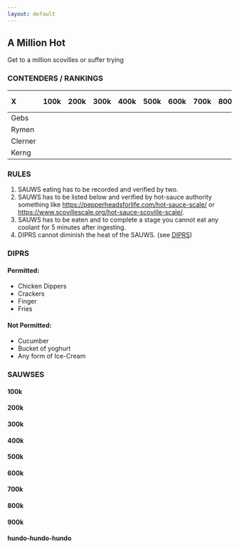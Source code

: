 ```yaml
---
layout: default
---
```

## A Million Hot

Get to a million scovilles or suffer trying

### CONTENDERS / RANKINGS
| X | 100k  | 200k  | 300k | 400k  | 500k  | 600k  | 700k  | 800k  | 900k  | 1mil baby  |
|:---|:---|:--|:---|:---|:---|:---|:---|:---|:---|:---|
| Gebs |   |   |   |   |   |   |   |   |   |   |
| Rymen |   |   |   |   |   |   |   |   |   |   |
| Clerner |   |   |   |   |   |   |   |   |   |   |
| Kerng |   |   |   |   |   |   |   |   |   |   |

### RULES
1) SAUWS eating has to be recorded and verified by two.
2) SAUWS has to be listed below and verified by hot-sauce authority something like https://pepperheadsforlife.com/hot-sauce-scale/ or https://www.scovillescale.org/hot-sauce-scoville-scale/.
3) SAUWS has to be eaten and to complete a stage you cannot eat any coolant for 5 minutes after ingesting.
4) DIPRS cannot diminish the heat of the SAUWS. (see [DIPRS](#DIPRS))


### DIPRS
#### Permitted:
- Chicken Dippers
- Crackers
- Finger
- Fries

#### Not Permitted:
- Cucumber
- Bucket of yoghurt
- Any form of Ice-Cream

### SAUWSES
#### 100k

#### 200k

#### 300k

#### 400k

#### 500k

#### 600k

#### 700k

#### 800k

#### 900k

#### hundo-hundo-hundo




